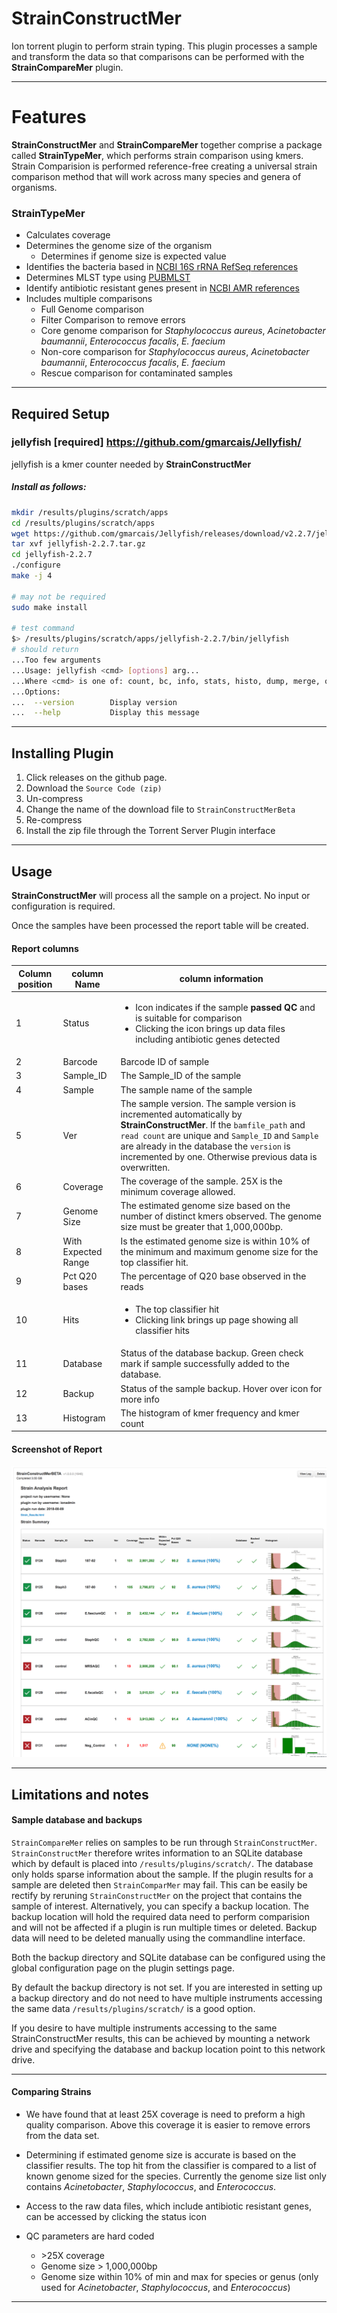 # StrainConstructMer
Ion torrent plugin to perform strain typing. 
This plugin processes a sample and transform the data so that comparisons can be performed with the __StrainCompareMer__ plugin.

___
# Features
__StrainConstructMer__ and __StrainCompareMer__ together comprise a package called __StrainTypeMer__, which performs strain comparison using
kmers.  Strain Comparision is performed reference-free creating a universal strain comparison method that will work across many species and genera
of organisms.

### StrainTypeMer
* Calculates coverage
* Determines the genome size of the organism
    * Determines if genome size is expected value
* Identifies the bacteria based in [NCBI 16S rRNA RefSeq references](https://www.ncbi.nlm.nih.gov/bioproject/?term=PRJNA33175)
* Determines MLST type using [PUBMLST](https://pubmlst.org/])
* Identify antibiotic resistant genes present in [NCBI AMR references](https://www.ncbi.nlm.nih.gov/bioproject/?term=PRJNA313047)
* Includes multiple comparisons
    * Full Genome comparison
    * Filter Comparison to remove errors
    * Core genome comparison for *Staphylococcus aureus*, *Acinetobacter baumannii*, *Enterococcus facalis*, *E. faecium*
    * Non-core comparison for *Staphylococcus aureus*, *Acinetobacter baumannii*, *Enterococcus facalis*, *E. faecium*
    * Rescue comparison for contaminated samples

___

## Required Setup
### jellyfish [required] https://github.com/gmarcais/Jellyfish/

jellyfish is a kmer counter needed by __StrainConstructMer__

##### Install as follows:
```bash
mkdir /results/plugins/scratch/apps
cd /results/plugins/scratch/apps
wget https://github.com/gmarcais/Jellyfish/releases/download/v2.2.7/jellyfish-2.2.7.tar.gz
tar xvf jellyfish-2.2.7.tar.gz
cd jellyfish-2.2.7
./configure
make -j 4

# may not be required
sudo make install

# test command
$> /results/plugins/scratch/apps/jellyfish-2.2.7/bin/jellyfish
# should return
...Too few arguments
...Usage: jellyfish <cmd> [options] arg...
...Where <cmd> is one of: count, bc, info, stats, histo, dump, merge, query, cite, mem, jf.
...Options:
...  --version        Display version
...  --help           Display this message
```
____
## Installing Plugin

1. Click releases on the github page.
2. Download the `Source Code (zip)`
3. Un-compress
3. Change the name of the download file to `StrainConstructMerBeta`
4. Re-compress
4. Install the zip file through the Torrent Server Plugin interface

___
## Usage

__StrainConstructMer__ will process all the sample on a project.  No input or configuration is required.

Once the samples have been processed the report table will be created.

#### Report columns

| Column position | column Name | column information |
|-----------------|-------------|--------------------|
| 1               | Status      | <ul><li>Icon indicates if the sample __passed QC__ and is suitable for comparison</li><li>Clicking the icon brings up data files including antibiotic genes detected</li></ul> |
| 2               | Barcode     | Barcode ID of sample  |
| 3               | Sample_ID   | The Sample_ID of the sample |
| 4               | Sample      | The sample name of the sample|
| 5               | Ver         | The sample version.  The sample version is incremented automatically by __StrainConstructMer__. If the `bamfile_path` and `read count` are unique and `Sample_ID` and `Sample` are already in the database the `version` is incremented by one. Otherwise previous data is overwritten.|
| 6               | Coverage    | The coverage of the sample.  25X is the minimum coverage allowed. |
| 7               | Genome Size | The estimated genome size based on the number of distinct kmers observed. The genome size must be greater that 1,000,000bp.|
| 8               | With Expected Range | Is the estimated genome size is within 10% of the minimum and maximum genome size for the top classifier hit.|
| 9               | Pct Q20 bases       | The percentage of Q20 base observed in the reads|
| 10              | Hits                | <ul><li>The top classifier hit</li><li>Clicking link brings up page showing all classifier hits</li></ul>|
| 11              | Database            | Status of the database backup. Green check mark if sample successfully added to the database.|
| 12              | Backup              | Status of the sample backup. Hover over icon for more info|
| 13              | Histogram           | The histogram of kmer frequency and kmer count |


#### Screenshot of Report

![screenshot](docs/ResultsScreenShot.png)

___

## Limitations and notes

#### Sample database and backups
`StrainCompareMer` relies on samples to be run through `StrainConstructMer`. `StrainConstructMer` therefore writes information
to an SQLite database which by default is placed into `/results/plugins/scratch/`.  The database only holds sparse information
about the sample. If the plugin results for a sample are deleted then `StrainComparMer` may fail. This can be easily be rectify
by reruning `StrainConstructMer` on the project that contains the sample of interest. Alternatively, you can specify a
backup location. The backup location will hold the required data need to perform comparision and will not be affected if
a plugin is run multiple times or deleted.  Backup data will need to be deleted manually using the commandline interface.

Both the backup directory and SQLite database can be configured using the global configuration page on the plugin settings page.

By default the backup directory is not set. If you are interested in setting up a backup directory and do not need to have
multiple instruments accessing the same data `/results/plugins/scratch/` is a good option.

If you desire to have multiple instruments accessing to the same StrainConstructMer results, this can be achieved by mounting a
network drive and specifying the database and backup location point to this network drive.
___
#### Comparing Strains
* We have found that at least 25X coverage is need to preform a high quality comparison. Above this coverage it is
easier to remove errors from the data set.

* Determining if estimated genome size is accurate is based on the classifier results. The top hit from the classifier
  is compared to a list of known genome sized for the species. Currently the genome size list only contains *Acinetobacter*,
  *Staphylococcus*, and *Enterococcus*.
 
* Access to the raw data files, which include antibiotic resistant genes, can be accessed by clicking the status icon

* QC parameters are hard coded
    * \>25X coverage
    * Genome size \> 1,000,000bp
    * Genome size within 10% of min and max for species or genus (only used for *Acinetobacter*, *Staphylococcus*, and *Enterococcus*)
    

___
